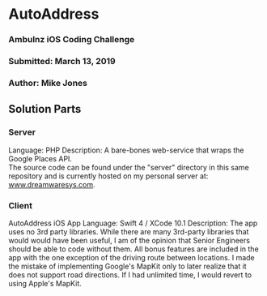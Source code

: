 # AutoAddress
### Ambulnz iOS Coding Challenge
### Submitted: March 13, 2019
### Author: Mike Jones

## Solution Parts
### Server
Language: PHP
Description:  A bare-bones web-service that wraps the Google Places API.  
The source code can be found under the "server" directory in this same repository and is currently 
hosted on my personal server at: www.dreamwaresys.com.

### Client
AutoAddress iOS App
Language: Swift 4 / XCode 10.1
Description:  The app uses no 3rd party libraries. While there are many 3rd-party libraries that would would have been useful, I am of the 
opinion that Senior Engineers should be able to code without them.  All bonus features are included in the app with the one exception of the 
driving route between locations.  I made the mistake of implementing Google's MapKit only to later realize that it does not 
support road directions.   If I had unlimited time, I would revert to using Apple's MapKit.

